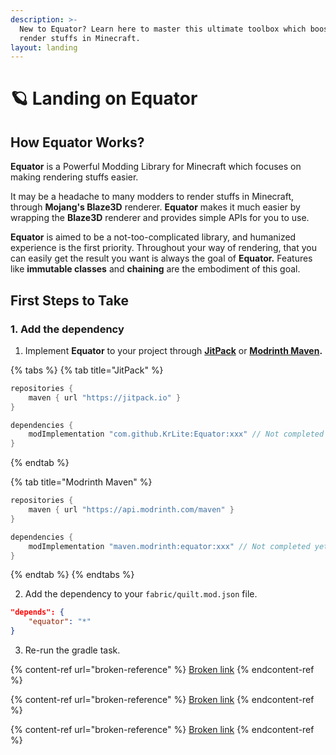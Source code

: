 ```yaml
---
description: >-
  New to Equator? Learn here to master this ultimate toolbox which boosts your
  render stuffs in Minecraft.
layout: landing
---
```


# 🪐 Landing on Equator

## How Equator Works?

**Equator** is a Powerful Modding Library for Minecraft which focuses on making rendering stuffs easier.

It may be a headache to many modders to render stuffs in Minecraft, through **Mojang's Blaze3D** renderer. **Equator** makes it much easier by wrapping the **Blaze3D** renderer and provides simple APIs for you to use.

**Equator** is aimed to be a not-too-complicated library, and humanized experience is the first priority. Throughout your way of rendering, that you can easily get the result you want is always the goal of **Equator.** Features like **immutable classes** and **chaining** are the embodiment of this goal.

## First Steps to Take

### 1. Add the dependency

1. Implement **Equator** to your project through **[JitPack](https://jitpack.io)** or **[Modrinth Maven](https://api.modrinth.com/maven).**

{% tabs %}
{% tab title="JitPack" %}

```groovy
repositories {
    maven { url "https://jitpack.io" }
}

dependencies {
    modImplementation "com.github.KrLite:Equator:xxx" // Not completed yet
}
```

{% endtab %}

{% tab title="Modrinth Maven" %}

```groovy
repositories {
    maven { url "https://api.modrinth.com/maven" }
}

dependencies {
    modImplementation "maven.modrinth:equator:xxx" // Not completed yet
}
```

{% endtab %}
{% endtabs %}

2. Add the dependency to your `fabric/quilt.mod.json` file.

```json
"depends": {
    "equator": "*"
}
```

3. Re-run the gradle task.

{% content-ref url="broken-reference" %}
[Broken link](broken-reference)
{% endcontent-ref %}

{% content-ref url="broken-reference" %}
[Broken link](broken-reference)
{% endcontent-ref %}

{% content-ref url="broken-reference" %}
[Broken link](broken-reference)
{% endcontent-ref %}
